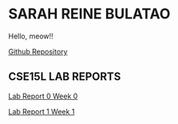 # SARAH REINE BULATAO
Hello, meow!!

[Github Repository](https://github.com/sbulatao/CSE15L-LAB-REPORTS.git)

## CSE15L LAB REPORTS
[](https://sbulatao.github.io/CSE15L-LAB-REPORTS/)

[Lab Report 0 Week 0](Week0.md)

[Lab Report 1 Week 1](https:///sbulatao.github.io/CSE15L-LAB-REPORTS/Lab_1.md)
